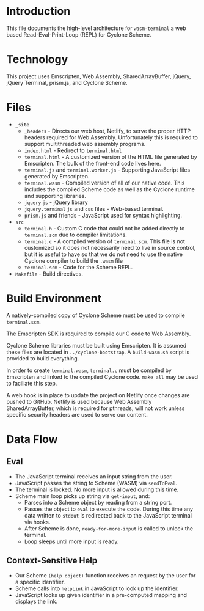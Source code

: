 # Introduction

This file documents the high-level architecture for `wasm-terminal` a web based Read-Eval-Print-Loop (REPL) for Cyclone Scheme.

# Technology

This project uses Emscripten, Web Assembly, SharedArrayBuffer, jQuery, jQuery Terminal, prism.js, and Cyclone Scheme.

# Files

* `_site`
  * `_headers` - Directs our web host, Netlify, to serve the proper HTTP headers required for Web Assembly. Unfortunately this is required to support multithreaded web assembly programs.
  * `index.html` - Redirect to `terminal.html`
  * `terminal.html` - A customized version of the HTML file generated by Emscripten. The bulk of the front-end code lives here.
  * `terminal.js` and `terminal.worker.js` - Supporting JavaScript files generated by Emscripten.
  * `terminal.wasm` - Compiled version of all of our native code. This includes the compiled Scheme code as well as the Cyclone runtime and supporting libraries.
  * `jquery` `js` - jQuery library
  * `jquery.terminal` `js` and `css` files - Web-based terminal.
  * `prism.js` and friends - JavaScript used for syntax highlighting.
* `src`
  * `terminal.h` - Custom C code that could not be added directly to `terminal.scm` due to compiler limitations.
  * `terminal.c` - A compiled version of `terminal.scm`. This file is not customized so it does not necessarily need to live in source control, but it is useful to have so that we do not need to use the native Cyclone compiler to build the `.wasm` file
  * `terminal.scm` - Code for the Scheme REPL.
* `Makefile` - Build directives.

# Build Environment

A natively-compiled copy of Cyclone Scheme must be used to compile `terminal.scm`.

The Emscripten SDK is required to compile our C code to Web Assembly.

Cyclone Scheme libraries must be built using Emscripten. It is assumed these files are located in `../cyclone-bootstrap`. A `build-wasm.sh` script is provided to build everything.

In order to create `terminal.wasm`, `terminal.c` must be compiled by Emscripten and linked to the compiled Cyclone code. `make all` may be used to faciliate this step.

A web hook is in place to update the project on Netlify once changes are pushed to GitHub. Netlify is used because Web Assembly SharedArrayBuffer, which is required for pthreads, will not work unless specific security headers are used to serve our content.

# Data Flow

## Eval

* The JavaScript terminal receives an input string from the user.
* JavaScript passes the string to Scheme (WASM) via `sendToEval`.
* The terminal is locked. No more input is allowed during this time.
* Scheme main loop picks up string via `get-input`, and:
  * Parses into a Scheme object by reading from a string port.
  * Passes the object to `eval` to execute the code. During this time any data written to `stdout` is redirected back to the JavaScript terminal via hooks.
  * After Scheme is done, `ready-for-more-input` is called to unlock the terminal.
  * Loop sleeps until more input is ready.

## Context-Sensitive Help

* Our Scheme `(help object)` function receives an request by the user for a specific identifier.
* Scheme calls into `helpLink` in JavaScript to look up the identifier.
* JavaScript looks up given identifier in a pre-computed mapping and displays the link. 

